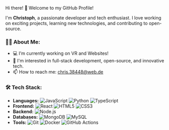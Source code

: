  Hi there! 👋 Welcome to my GitHub Profile!

I'm **Christoph**, a passionate developer and tech enthusiast. I love working on exciting projects, learning new technologies, and contributing to open-source.

### 👨‍💻 About Me:
- 💻 I’m currently working on VR and Websites!
- 🔭 I'm interested in full-stack development, open-source, and innovative tech.
- 📫 How to reach me: chris.38448@web.de

### 🛠️ Tech Stack:
- **Languages:** ![JavaScript](https://img.shields.io/badge/-JavaScript-yellow) ![Python](https://img.shields.io/badge/-Python-blue) ![TypeScript](https://img.shields.io/badge/-TypeScript-blue)
- **Frontend:** ![React](https://img.shields.io/badge/-React-blue) ![HTML5](https://img.shields.io/badge/-HTML5-orange) ![CSS3](https://img.shields.io/badge/-CSS3-blue)
- **Backend:** ![Node.js](https://img.shields.io/badge/-Node.js-green)
- **Databases:** ![MongoDB](https://img.shields.io/badge/-MongoDB-green) ![MySQL](https://img.shields.io/badge/-MySQL-orange)
- **Tools:** ![Git](https://img.shields.io/badge/-Git-black) ![Docker](https://img.shields.io/badge/-Docker-blue) ![GitHub Actions](https://img.shields.io/badge/-GitHub_Actions-purple)

